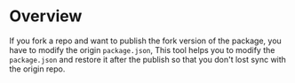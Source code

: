 # Overview

If you fork a repo and want to publish the fork version of the package, you have to modify the origin `package.json`,
This tool helps you to modify the `package.json` and restore it after the publish so that you don't lost sync with the origin repo.
